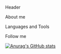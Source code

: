 Header

About me

Languages and Tools

Follow me

[![Anurag's GitHub stats](https://github-readme-stats.vercel.app/api?username=Likva32)](https://github.com/anuraghazra/github-readme-stats)

